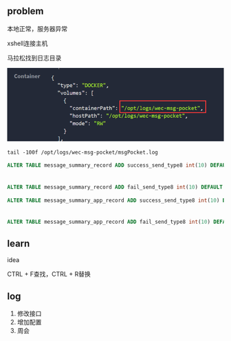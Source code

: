 ## problem

本地正常，服务器异常

xshell连接主机

马拉松找到日志目录

![image-20210115112932605](https://raw.githubusercontent.com/BluePrintYang/PicHub/master/work-log/image-20210115112932605.png)

```shell
tail -100f /opt/logs/wec-msg-pocket/msgPocket.log
```



```sql
ALTER TABLE message_summary_record ADD success_send_type8 int(10) DEFAULT NULL COMMENT '微信服务号成功数' AFTER fail_send_type6;


ALTER TABLE message_summary_record ADD fail_send_type8 int(10) DEFAULT NULL COMMENT '微信服务号失败数' AFTER success_send_type8;
```



```sql
ALTER TABLE message_summary_app_record ADD success_send_type8 int(10) DEFAULT NULL COMMENT '微信服务号成功数' AFTER fail_send_type6;


ALTER TABLE message_summary_app_record ADD fail_send_type8 int(10) DEFAULT NULL COMMENT '微信服务号失败数' AFTER success_send_type8;
```



## learn

idea

CTRL + F查找，CTRL + R替换

## log

1. 修改接口
2. 增加配置
3. 周会
